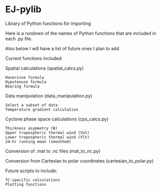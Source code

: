 # EJ-pylib
Library of Python functions for importing

Here is a rundown of the names of Python functions that are included in each .py file.

Also below I will have a list of future ones I plan to add

Current functions included:

Spatial calculations (spatial_calcs.py)
  
	Haversine formula
	Hypotenuse formula
	Bearing formula
	
Data manipulation (data_manipulation.py)

	Select a subset of data
	Temperature gradient calculation
	
Cyclone phase space calculations (cps_calcs.py)

	Thickness asymmetry (B)
	Upper tropospheric thermal wind (Vut)
	Lower tropospheric thermal wind (Vlt)
	24-hr running mean (smoothed)
	
Conversion of .mat to .nc files (mat_to_nc.py)

Conversion from Cartesian to polar coordinates (cartesian_to_polar.py)
	
Future scripts to include:

	TC-specific calculations
	Plotting functions
